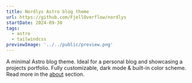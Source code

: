 ```yaml
---
title: Nordlys Astro blog theme
url: https://github.com/FjellOverflow/nordlys
startDate: 2024-09-30
tags:
  - astro
  - tailwindcss
previewImage: '../../public/preview.png'
---
```


A minimal Astro blog theme.
Ideal for a personal blog and showcasing a projects portfolio.
Fully customizable, dark mode & built-in color scheme.
Read more in the [about](/about) section.
